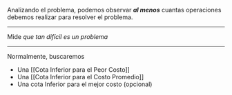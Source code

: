 Analizando el problema, podemos observar ***al menos*** cuantas operaciones debemos realizar para resolver el problema.
***
Mide *que tan difícil es un problema*
***
Normalmente, buscaremos
- Una [[Cota Inferior para el Peor Costo]]
- Una [[Cota Inferior para el Costo Promedio]]
- Una cota Inferior para el mejor costo (opcional)
